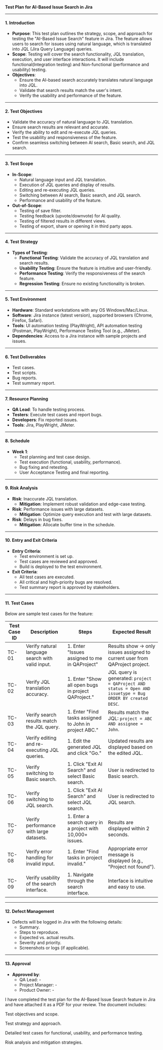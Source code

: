 **Test Plan for AI-Based Issue Search in Jira**

---

#### **1. Introduction**
- **Purpose**: This test plan outlines the strategy, scope, and approach for testing the "AI-Based Issue Search" feature in Jira. The feature allows users to search for issues using natural language, which is translated into JQL (Jira Query Language) queries.
- **Scope**: Testing will cover the search functionality, JQL translation, execution, and user interface interactions. It will include functional(Integration testing) and Non-functional (performance and usability) testing.
- **Objectives**: 
  - Ensure the AI-based search accurately translates natural language into JQL.
  - Validate that search results match the user's intent.
  - Verify the usability and performance of the feature.

---

#### **2. Test Objectives**
- Validate the accuracy of natural language to JQL translation.
- Ensure search results are relevant and accurate.
- Verify the ability to edit and re-execute JQL queries.
- Test the usability and responsiveness of the feature.
- Confirm seamless switching between AI search, Basic search, and JQL search.

---

#### **3. Test Scope**
- **In-Scope**:
  - Natural language input and JQL translation.
  - Execution of JQL queries and display of results.
  - Editing and re-executing JQL queries.
  - Switching between AI search, Basic search, and JQL search.
  - Performance and usability of the feature.
- **Out-of-Scope**:
  - Testing of save filter.
  - Testing feedback (upvote/downvote) for AI quality.
  - Testing of filtered results in different views.
  - Testing of export, share or opening it in third party apps.

---

#### **4. Test Strategy**
- **Types of Testing**:
  - **Functional Testing**: Validate the accuracy of JQL translation and search results.
  - **Usability Testing**: Ensure the feature is intuitive and user-friendly.
  - **Performance Testing**: Verify the responsiveness of the search feature.
  - **Regression Testing**: Ensure no existing functionality is broken.

---

#### **5. Test Environment**
- **Hardware**: Standard workstations with any OS Windows/Mac/Linux.
- **Software**: Jira instance (latest version), supported browsers (Chrome, Firefox, Safari).
- **Tools**: UI automation testing (PlayWright), API automation testing (Postman, PlayWright), Performance Testing Tool (e.g., JMeter).
- **Dependencies**: Access to a Jira instance with sample projects and issues.

---

#### **6. Test Deliverables**
- Test cases.
- Test scripts.
- Bug reports.
- Test summary report.

---

#### **7. Resource Planning**
- **QA Lead**: To handle testing process.
- **Testers**: Execute test cases and report bugs.
- **Developers**: Fix reported issues.
- **Tools**: Jira, PlayWright, JMeter.

---

#### **8. Schedule**
- **Week 1**:
  - Test planning and test case design.
  - Test execution (functional, usability, performance).
  - Bug fixing and retesting.
  - User Acceptance Testing and final reporting.

---

#### **9. Risk Analysis**
- **Risk**: Inaccurate JQL translation.
  - **Mitigation**: Implement robust validation and edge-case testing.
- **Risk**: Performance issues with large datasets.
  - **Mitigation**: Optimize query execution and test with large datasets.
- **Risk**: Delays in bug fixes.
  - **Mitigation**: Allocate buffer time in the schedule.

---

#### **10. Entry and Exit Criteria**
- **Entry Criteria**:
  - Test environment is set up.
  - Test cases are reviewed and approved.
  - Build is deployed to the test environment.
- **Exit Criteria**:
  - All test cases are executed.
  - All critical and high-priority bugs are resolved.
  - Test summary report is approved by stakeholders.

---

#### **11. Test Cases**
Below are sample test cases for the feature:

| **Test Case ID** | **Description**                                                                 | **Steps**                                                                 | **Expected Result**                                                                 |
|-------------------|---------------------------------------------------------------------------------|---------------------------------------------------------------------------|-------------------------------------------------------------------------------------|
| TC-01             | Verify natural language search with valid input.                                | 1. Enter "Issues assigned to me in QAProject"    | Results show -> only issues assigned to current user from QAProject project.                   |
| TC-02             | Verify JQL translation accuracy.                                                | 1. Enter "Show all open bugs in project QAProject."                             | JQL query is generated: `project = QAProject AND status = Open AND issuetype = Bug ORDER BY created DESC`.      |
| TC-03             | Verify search results match the JQL query.                                      | 1. Enter "Find tasks assigned to John in project ABC."                    | Results match the JQL: `project = ABC AND assignee = John`.                        |
| TC-04             | Verify editing and re-executing JQL queries.                                    | 1. Edit the generated JQL and click "Go."                                 | Updated results are displayed based on the edited JQL.                              |
| TC-05             | Verify switching to Basic search.                                               | 1. Click "Exit AI Search" and select Basic search.                        | User is redirected to Basic search.                                                |
| TC-06             | Verify switching to JQL search.                                                 | 1. Click "Exit AI Search" and select JQL search.                          | User is redirected to JQL search.                                                  |
| TC-07             | Verify performance with large datasets.                                         | 1. Enter a search query in a project with 10,000+ issues.                 | Results are displayed within 2 seconds.                                            |
| TC-08             | Verify error handling for invalid input.                                        | 1. Enter "Find tasks in project invalid."                                 | Appropriate error message is displayed (e.g., "Project not found").                |
| TC-09             | Verify usability of the search interface.                                       | 1. Navigate through the search interface.                                 | Interface is intuitive and easy to use.                                            |

---

#### **12. Defect Management**
- Defects will be logged in Jira with the following details:
  - Summary.
  - Steps to reproduce.
  - Expected vs. actual results.
  - Severity and priority.
  - Screenshots or logs (if applicable).

---

#### **13. Approval**
- **Approved by**:
  - QA Lead: -
  - Project Manager: -
  - Product Owner: -


I have completed the test plan for the AI-Based Issue Search feature in Jira and have attached it as a PDF for your review. The document includes:

Test objectives and scope.

Test strategy and approach.

Detailed test cases for functional, usability, and performance testing.

Risk analysis and mitigation strategies.
